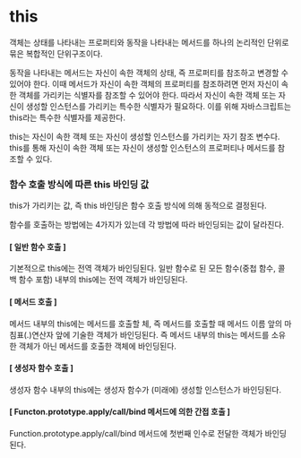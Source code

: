 # this

객체는 상태를 나타내는 프로퍼티와 동작을 나타내는 메서드를 하나의 논리적인 단위로 묶은 복합적인 단위구조이다.

동작을 나타내는 메서드는 자신이 속한 객체의 상태, 즉 프로퍼티를 참조하고 변경할 수 있어야 한다. 이때 메서드가 자신이 속한 객체의 프로퍼티를 참조하려면 먼저 자신이 속한 객체를 가리키는 식별자를 참조할 수 있어야 한다. 따라서 자신이 속한 객체 또는 자신이 생성할 인스턴스를 가리키는 특수한 식별자가 필요하다. 이를 위해 자바스크립트는 this라는 특수한 식별자를 제공한다. 

this는 자신이 속한 객체 또는 자신이 생성할 인스턴스를 가리키는 자기 참조 변수다. this를 통해 자신이 속한 객체 또는 자신이 생성할 인스턴스의 프로퍼티나 메서드를 참조할 수 있다.

### 함수 호출 방식에 따른 this 바인딩 값

this가 가리키는 값, 즉 this 바인딩은 함수 호출 방식에 의해 동적으로 결정된다.

함수를 호출하는 방법에는 4가지가 있는데 각 방법에 따라 바인딩되는 값이 달라진다.

#### **[ 일반 함수 호출 ]**

기본적으로 this에는 전역 객체가 바인딩된다. 일반 함수로 된 모든 함수(중첩 함수, 콜백 함수 포함) 내부의 this에는 전역 객체가 바인딩된다.

#### **[ 메서드 호출 ]**

메서드 내부의 this에는 메서드를 호출할 체, 즉 메서드를 호출할 때 메서드 이름 앞의 마침표(.)연산자 앞에 기술한 객체가 바인딩된다. 즉 메서드 내부의 this는 메서드를 소유한 객체가 아닌 메서드를 호출한 객체에 바인딩된다.

#### **[ 생성자 함수 호출 ]**

생성자 함수 내부의 this에는 생성자 함수가 (미래에) 생성할 인스턴스가 바인딩된다.

#### **[ Functon.prototype.apply/call/bind 메서드에 의한 간접 호출 ]**

Function.prototype.apply/call/bind 메서드에 첫번째 인수로 전달한 객체가 바인딩된다.